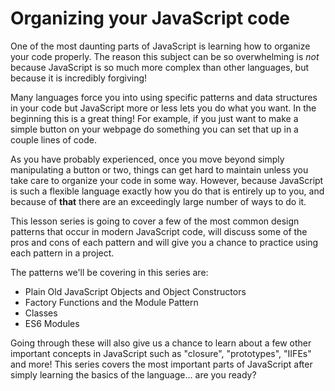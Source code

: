 # Organizing your JavaScript code

One of the most daunting parts of JavaScript is learning how to organize your code properly.  The reason this subject can be so overwhelming is _not_ because JavaScript is so much more complex than other languages, but because it is incredibly forgiving!  

Many languages force you into using specific patterns and data structures in your code but JavaScript more or less lets you do what you want.  In the beginning this is a great thing!  For example, if you just want to make a simple button on your webpage do something you can set that up in a couple lines of code.

As you have probably experienced, once you move beyond simply manipulating a button or two, things can get hard to maintain unless you take care to organize your code in some way.  However, because JavaScript is such a flexible language exactly how you do that is entirely up to you, and because of __that__ there are an exceedingly large number of ways to do it.  

This lesson series is going to cover a few of the most common design patterns that occur in modern JavaScript code, will discuss some of the pros and cons of each pattern and will give you a chance to practice using each pattern in a project. 

The patterns we'll be covering in this series are:

- Plain Old JavaScript Objects and Object Constructors
- Factory Functions and the Module Pattern
- Classes
- ES6 Modules

Going through these will also give us a chance to learn about a few other important concepts in JavaScript such as "closure", "prototypes", "IIFEs" and more!  This series covers the most important parts of JavaScript after simply learning the basics of the language... are you ready?